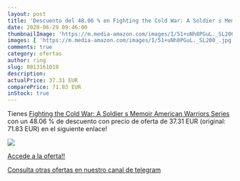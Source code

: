 ```yaml
---
layout: post
title: 'Descuento del 48.06 % en Fighting the Cold War: A Soldier s Memoi'
date: 2020-06-29 09:46:00
thumbnailImage: 'https://m.media-amazon.com/images/I/51+uNh8PGuL._SL200_.jpg'
images: [ 'https://m.media-amazon.com/images/I/51+uNh8PGuL._SL200_.jpg' ]
comments: true
category: ofertas
author: ring
slug: 0813161010
description:
actualPrice: 37.31 EUR
comparePrice: 71.83 EUR
inStock: true
---
```


Tienes [Fighting the Cold War: A Soldier s Memoir  American Warriors Series ](https://www.amazon.com/dp/0813161010/?tag=redken08-20) con un 48.06 % de descuento con precio de oferta de 37.31 EUR (original: 71.83 EUR) en el siguiente enlace!

[![](https://m.media-amazon.com/images/I/51+uNh8PGuL._SL200_.jpg)](https://www.amazon.com/dp/0813161010/?tag=redken08-20)

[Accede a la oferta!!](https://www.amazon.com/dp/0813161010/?tag=redken08-20)

[Consulta otras ofertas en nuestro canal de telegram](https://t.me/s/ofertas25)
